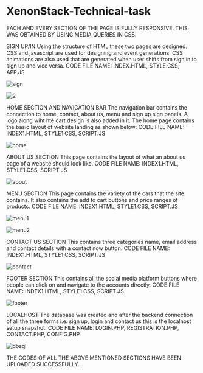 # XenonStack-Technical-task
EACH AND EVERY SECTION OF THE PAGE IS FULLY RESPONSIVE. THIS WAS OBTAINED BY USING MEDIA QUERIES IN CSS.


SIGN UP/IN
Using the structure of HTML these two pages are designed. CSS and javascript are used for designing and event generations. CSS animations are also used that are generated when user shifts from sign in to sign up and vice versa.
CODE FILE NAME: INDEX.HTML, STYLE.CSS, APP.JS

![sign](https://user-images.githubusercontent.com/78338126/182253385-c283ddcb-46f8-4b28-9d5a-cc2a90b2613f.jpg)

![2](https://user-images.githubusercontent.com/78338126/182253405-6a1f3b5e-6a5b-477d-8fb3-0d154fde9eca.jpg)

HOME SECTION AND NAVIGATION BAR
The navigation bar contains the connection to home, contact, about us, menu and sign up sign panels. A logo along wiht hte cart design is also added in it.
The home page contains the basic layout of website landing as shown below:
CODE FILE NAME: INDEX1.HTML, STYLE1.CSS, SCRIPT.JS

![home](https://user-images.githubusercontent.com/78338126/182253742-4fba7ba2-8937-4ff1-8a73-234ef6132d98.jpg)

ABOUT US SECTION
This page contains the layout of what an about us page of a website should look like.
CODE FILE NAME: INDEX1.HTML, STYLE1.CSS, SCRIPT.JS

![about](https://user-images.githubusercontent.com/78338126/182253847-e51c1c13-3f59-4483-9a67-efee1c45f033.jpg)

MENU SECTION
This page contains the variety of the cars that the site contains. It also contains the add to cart buttons and price ranges of products.
CODE FILE NAME: INDEX1.HTML, STYLE1.CSS, SCRIPT.JS

![menu1](https://user-images.githubusercontent.com/78338126/182254086-a27b291f-49ca-48e3-94cf-e63c9475b599.jpg)

![menu2](https://user-images.githubusercontent.com/78338126/182254055-9f854372-bf2b-4fe5-b5d7-9b1af89094c8.jpg)

CONTACT US SECTION
This contains three categories name, email address and contact details with a contact now button.
CODE FILE NAME: INDEX1.HTML, STYLE1.CSS, SCRIPT.JS

![contact](https://user-images.githubusercontent.com/78338126/182254279-121d0147-5512-4c69-b9f0-06c78bb8ed35.jpg)

FOOTER SECTION
This contains all the social media platform buttons where people can click on and navigate to the accounts directly.
CODE FILE NAME: INDEX1.HTML, STYLE1.CSS, SCRIPT.JS

![footer](https://user-images.githubusercontent.com/78338126/182254399-b6349cb8-f37b-402b-8eaa-f2f9688a6f7c.jpg)

LOCALHOST
 The database was created and after the backend connection of all the three forms i.e. sign up, login and contact us this is the localhost setup snapshot:
 CODE FILE NAME: LOGIN.PHP, REGISTRATION.PHP, CONTACT.PHP, CONFIG.PHP
 
 ![dbsql](https://user-images.githubusercontent.com/78338126/182254545-5588ad4b-b0d6-4748-81fe-1017812f2e08.jpg)


THE CODES OF ALL THE ABOVE MENTIONED SECTIONS HAVE BEEN UPLOADED SUCCESSFULLY.


